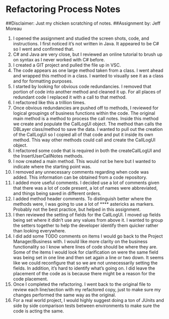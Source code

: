 # Refactoring Process Notes

##Disclaimer:  Just my chicken scratching of notes.
##Assignment by: Jeff Moreau

1.	I opened the assignment and studied the screen shots, code, and instructions.   I first noticed it’s not written in Java.  It appeared to be C# so I went and confirmed that.
2.	C# and Java are very close, but I reviewed an online tutorial to brush up on syntax as I never worked with C# before. 
3.	I created a GIT project and pulled the file up in VSC.  
4.	The code appears as one large method taken from a class.  I went ahead and wrapped this method in a class.   I wanted to visually see it as a class and for formatting purposes. 
5.	I started by looking for obvious code redundancies.  I removed that portion of code into another method and cleaned it up.  For all places of redundant code I replaced it with a call to that method.
6.	I refactored like this a trillion times.  
7.	Once obvious redundancies are pushed off to methods, I reviewed for logical groupings of business functions within the code.  The original main method is a method to process the call notes.  Inside this method we create and populate the CallLogUI object.  The method than calls the DBLayer class/method to save the data.   I wanted to pull out the creation of the CallLogUi so I copied all of that code and put it inside its own method.   This way other methods could call and create the CallLogUI object.  
8.	I refactored some code that is required in both the createCallLogUI and the InsertUserCallNotes methods.
9.	I now created a main method.  This would not be here but I wanted to indicate where the starting point was.  
10.	I removed any unnecessary comments regarding when code was added.  This information can be obtained from a code repository.  
11.	I added more useful comments.  I decided use a lot of comments given that there was a lot of code present, a lot of names were abbreviated, and things being saved in different orders.   
12.	I added method header comments.   To distinguish better where the methods were, I was going to use a lot of  **** astericks as markers.  Probably not the best practice, but helped in this assignment.  
13.	I then reviewed the setting of fields for the CallLogUI.   I moved up fields being set where it didn’t use any values from above it.   I wanted to group the setters together to help the developer identify them quicker rather than looking everywhere.  
14.	I did add some TODO comments on items I would go back to the Project Manager/Business with.  I would like more clarity on the business functionality so I know where lines of code should be where they are.  Some of the items I would look for clarification on were the same field was being set in one line and then set again a line or two down.  It seems like we could reconfigure that so we are not unnecessarily setting the fields.  In addition, it’s hard to identify what’s going on.  I did leave the placement of the code as is because there might be a reason for the code placement.
15.	Once I completed the refactoring.  I went back to the original file to review each line/section with my refactored copy, just to make sure my changes performed the same way as the original.  
16.	For a real world project, I would highly suggest doing a ton of JUnits and side by side comparison tests between environments to make sure the code is acting the same.

  
 

